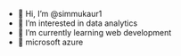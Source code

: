 - 👋 Hi, I’m @simmukaur1
- 👀 I’m interested in data analytics 
- 🌱 I’m currently learning web development 
- 💞️ microsoft azure 

<!---
simmukaur1/simmukaur1 is a ✨ special ✨ repository because its `README.md` (this file) appears on your GitHub profile.
You can click the Preview link to take a look at your changes.
--->
